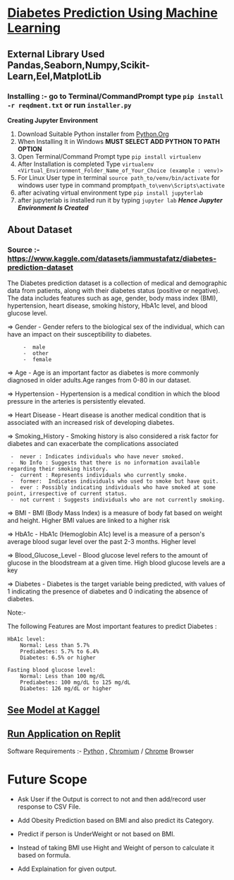 # [Diabetes Prediction Using Machine Learning](https://replit.com/@shivampatel2552/DiabetesPredictionUsingMachineLearning)
## External Library Used Pandas,Seaborn,Numpy,Scikit-Learn,Eel,MatplotLib
### Installing :- go to Terminal/CommandPrompt type ```pip install -r reqdment.txt``` or run ```installer.py```

**Creating Jupyter Environment**
1) Download Suitable Python installer from [Python.Org](https://www.python.org/)
2) When Installing It in Windows **MUST SELECT ADD PYTHON TO PATH OPTION**
3) Open Terminal/Command Prompt type ```pip install virtualenv```
4) After Installation is completed Type ```virtualenv <Virtual_Environment_Folder_Name_of_Your_Choice (example : venv)>```
5) For Linux User type in terminal ```source path_to/venv/bin/activate``` for windows user type in command prompt```path_to\venv\Scripts\activate```
6) after acivating virtual environment type ```pip install jupyterlab```
7) after jupyterlab is installed run it by typing ```jupyter lab```
___Hence Jupyter Environment Is Created___

## About Dataset

### Source :- https://www.kaggle.com/datasets/iammustafatz/diabetes-prediction-dataset

The Diabetes prediction dataset is a collection of medical and demographic data from patients, along with their diabetes status (positive or negative). The data includes features such as age, gender, body mass index (BMI), hypertension, heart disease, smoking history, HbA1c level, and blood glucose level.

=> Gender - Gender refers to the biological sex of the individual, which can have an impact on their susceptibility to diabetes.

         -  male
         -  other
         -  female
         
=> Age - Age is an important factor as diabetes is more commonly diagnosed in older adults.Age ranges from 0-80 in our dataset.

=> Hypertension - Hypertension is a medical condition in which the blood pressure in the arteries is persistently elevated.

=> Heart Disease - Heart disease is another medical condition that is associated with an increased risk of developing diabetes.

=> Smoking_History - Smoking history is also considered a risk factor for diabetes and can exacerbate the complications associated
 
     -  never : Indicates individuals who have never smoked.
     -  No Info : Suggests that there is no information available regarding their smoking history.
     -  current : Represents individuals who currently smoke.
     -  former:  Indicates individuals who used to smoke but have quit.
     -  ever : Possibly indicating individuals who have smoked at some point, irrespective of current status.
     -  not current : Suggests individuals who are not currently smoking.
     
=> BMI - BMI (Body Mass Index) is a measure of body fat based on weight and height. Higher BMI values are linked to a higher risk

=> HbA1c - HbA1c (Hemoglobin A1c) level is a measure of a person's average blood sugar level over the past 2-3 months. Higher level

=> Blood_Glucose_Level - Blood glucose level refers to the amount of glucose in the bloodstream at a given time. High blood glucose levels are a key

=> Diabetes - Diabetes is the target variable being predicted, with values of 1 indicating the presence of diabetes and 0 indicating the absence of diabetes.

Note:-

The following Features are Most important features to predict Diabetes :

    HbA1c level:
        Normal: Less than 5.7%
        Prediabetes: 5.7% to 6.4%
        Diabetes: 6.5% or higher

    Fasting blood glucose level:
        Normal: Less than 100 mg/dL
        Prediabetes: 100 mg/dL to 125 mg/dL
        Diabetes: 126 mg/dL or higher
        
## [See Model at Kaggel](https://www.kaggle.com/sh1vam2003/diabetes-prediction)
## [Run Application on Replit](https://replit.com/@shivampatel2552/DiabetesPredictionUsingMachineLearning)

Software Requirements :-
           [Python](https://www.python.org/) ,
           [Chromium](https://www.kali.org/tools/chromium/) / [Chrome](https://www.google.com/intl/en_in/chrome/) Browser

# Future Scope

+ Ask User if the Output is correct to not and then add/record user response to CSV File. <p>
+ Add Obesity Prediction based on BMI and also predict its Category. <p>
+ Predict if person is UnderWeight or not based on BMI. <p>
+ Instead of taking BMI use Hight and Weight of person to calculate it based on formula. <p>
+ Add Explaination for given output.
